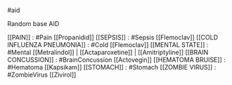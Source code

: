 #aid

Random base AID

[[PAIN]] : #Pain [[Propanidid]]
[[SEPSIS]] : #Sepsis [[Flemoclav]]
[[COLD INFLUENZA PNEUMONIA]] : #Cold [[Flemoclav]]
[[MENTAL STATE]] : #Mental [[Metralindol]] | [[Actaparoxetine]] | [[Amitriptyline]] 
[[BRAIN CONCUSSION]] : #BrainConcussion [[Actovegin]]
[[HEMATOMA BRUISE]] : #Hematoma [[Kapsikam]] 
[[STOMACH]] : #Stomach 
[[ZOMBIE VIRUS]] : #ZombieVirus [[Zivirol]]

